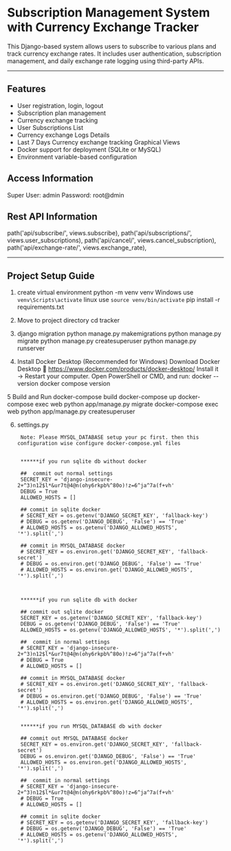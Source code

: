 # Subscription Management System with Currency Exchange Tracker

This Django-based system allows users to subscribe to various plans and track currency exchange rates. It includes user authentication, subscription management, and daily exchange rate logging using third-party APIs.

---

## Features

- User registration, login, logout
- Subscription plan management
- Currency exchange tracking
- User Subscriptions List
- Currency exchange Logs Details
- Last 7 Days Currency exchange tracking Graphical Views
- Docker support for deployment (SQLite or MySQL)
- Environment variable-based configuration

## Access Information
Super User: admin
Password: root@dmin


## Rest API Information
path('api/subscribe/', views.subscribe),
path('api/subscriptions/', views.user_subscriptions),
path('api/cancel/', views.cancel_subscription),
path('api/exchange-rate/', views.exchange_rate),


---

## Project Setup Guide

1. create virtual environment
        python -m venv venv
        Windows use `venv\Scripts\activate`
        linux   use `source venv/bin/activate`
        pip install -r requirements.txt

2. Move to project directory
        cd tracker

3. django migration
        python manage.py makemigrations
        python manage.py migrate
        python manage.py createsuperuser
        python manage.py runserver

4. Install Docker Desktop (Recommended for Windows)
        Download Docker Desktop
        🔗 https://www.docker.com/products/docker-desktop/
        Install it → Restart your computer.
        Open PowerShell or CMD, and run:
        docker --version
        docker compose version

5 Build and Run
        docker-compose build
        docker-compose up
        <!-- First run? Then migrate and create superuser: -->
        docker-compose exec web python app/manage.py migrate
        docker-compose exec web python app/manage.py createsuperuser

6. settings.py

        Note: Please MYSQL_DATABASE setup your pc first. then this configuration wise configure docker-compose.yml files


        ******if you run sqlite db without docker

        ##  commit out normal settings
        SECRET_KEY = 'django-insecure-2+^3)n12$l*&ur7t@4@n(ohy6rkpb%^80o)!z=6^ja^7a(f+vh'
        DEBUG = True
        ALLOWED_HOSTS = []

        ## commit in sqlite docker
        # SECRET_KEY = os.getenv('DJANGO_SECRET_KEY', 'fallback-key')
        # DEBUG = os.getenv('DJANGO_DEBUG', 'False') == 'True'
        # ALLOWED_HOSTS = os.getenv('DJANGO_ALLOWED_HOSTS', '*').split(',')

        ## commit in MYSQL_DATABASE docker
        # SECRET_KEY = os.environ.get('DJANGO_SECRET_KEY', 'fallback-secret')
        # DEBUG = os.environ.get('DJANGO_DEBUG', 'False') == 'True'
        # ALLOWED_HOSTS = os.environ.get('DJANGO_ALLOWED_HOSTS', '*').split(',')



        ******if you run sqlite db with docker

        ## commit out sqlite docker
        SECRET_KEY = os.getenv('DJANGO_SECRET_KEY', 'fallback-key')
        DEBUG = os.getenv('DJANGO_DEBUG', 'False') == 'True'
        ALLOWED_HOSTS = os.getenv('DJANGO_ALLOWED_HOSTS', '*').split(',')

        ##  commit in normal settings
        # SECRET_KEY = 'django-insecure-2+^3)n12$l*&ur7t@4@n(ohy6rkpb%^80o)!z=6^ja^7a(f+vh'
        # DEBUG = True
        # ALLOWED_HOSTS = []

        ## commit in MYSQL_DATABASE docker
        # SECRET_KEY = os.environ.get('DJANGO_SECRET_KEY', 'fallback-secret')
        # DEBUG = os.environ.get('DJANGO_DEBUG', 'False') == 'True'
        # ALLOWED_HOSTS = os.environ.get('DJANGO_ALLOWED_HOSTS', '*').split(',')


        ******if you run MYSQL_DATABASE db with docker

        ## commit out MYSQL_DATABASE docker
        SECRET_KEY = os.environ.get('DJANGO_SECRET_KEY', 'fallback-secret')
        DEBUG = os.environ.get('DJANGO_DEBUG', 'False') == 'True'
        ALLOWED_HOSTS = os.environ.get('DJANGO_ALLOWED_HOSTS', '*').split(',')

        ##  commit in normal settings
        # SECRET_KEY = 'django-insecure-2+^3)n12$l*&ur7t@4@n(ohy6rkpb%^80o)!z=6^ja^7a(f+vh'
        # DEBUG = True
        # ALLOWED_HOSTS = []

        ## commit in sqlite docker
        # SECRET_KEY = os.getenv('DJANGO_SECRET_KEY', 'fallback-key')
        # DEBUG = os.getenv('DJANGO_DEBUG', 'False') == 'True'
        # ALLOWED_HOSTS = os.getenv('DJANGO_ALLOWED_HOSTS', '*').split(',')
